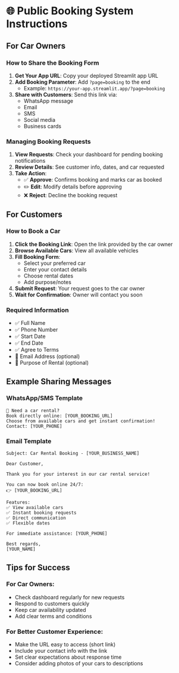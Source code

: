 # 🌐 Public Booking System Instructions

## For Car Owners

### How to Share the Booking Form

1. **Get Your App URL**: Copy your deployed Streamlit app URL
2. **Add Booking Parameter**: Add `?page=booking` to the end
   - Example: `https://your-app.streamlit.app/?page=booking`
3. **Share with Customers**: Send this link via:
   - WhatsApp message
   - Email
   - SMS
   - Social media
   - Business cards

### Managing Booking Requests

1. **View Requests**: Check your dashboard for pending booking notifications
2. **Review Details**: See customer info, dates, and car requested
3. **Take Action**:
   - ✅ **Approve**: Confirms booking and marks car as booked
   - ✏️ **Edit**: Modify details before approving
   - ❌ **Reject**: Decline the booking request

## For Customers

### How to Book a Car

1. **Click the Booking Link**: Open the link provided by the car owner
2. **Browse Available Cars**: View all available vehicles
3. **Fill Booking Form**:
   - Select your preferred car
   - Enter your contact details
   - Choose rental dates
   - Add purpose/notes
4. **Submit Request**: Your request goes to the car owner
5. **Wait for Confirmation**: Owner will contact you soon

### Required Information

- ✅ Full Name
- ✅ Phone Number
- ✅ Start Date
- ✅ End Date
- ✅ Agree to Terms
- 📧 Email Address (optional)
- 📝 Purpose of Rental (optional)

## Example Sharing Messages

### WhatsApp/SMS Template
```
🚗 Need a car rental? 
Book directly online: [YOUR_BOOKING_URL]
Choose from available cars and get instant confirmation!
Contact: [YOUR_PHONE]
```

### Email Template
```
Subject: Car Rental Booking - [YOUR_BUSINESS_NAME]

Dear Customer,

Thank you for your interest in our car rental service!

You can now book online 24/7:
👉 [YOUR_BOOKING_URL]

Features:
✅ View available cars
✅ Instant booking requests
✅ Direct communication
✅ Flexible dates

For immediate assistance: [YOUR_PHONE]

Best regards,
[YOUR_NAME]
```

## Tips for Success

### For Car Owners:
- Check dashboard regularly for new requests
- Respond to customers quickly
- Keep car availability updated
- Add clear terms and conditions

### For Better Customer Experience:
- Make the URL easy to access (short link)
- Include your contact info with the link
- Set clear expectations about response time
- Consider adding photos of your cars to descriptions
```
